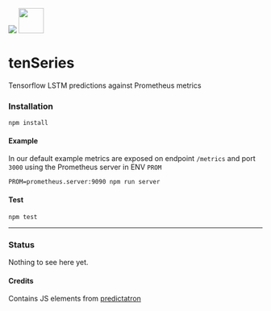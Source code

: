<img src="https://github.com/tensorflow.png?size=50"> <img src="https://upload.wikimedia.org/wikipedia/en/thumb/3/38/Prometheus_software_logo.svg/173px-Prometheus_software_logo.svg.png" width=50>

# tenSeries
Tensorflow LSTM predictions against Prometheus metrics

### Installation
```
npm install
```
#### Example
In our default example metrics are exposed on endpoint `/metrics` and port `3000` using the Prometheus server in ENV `PROM`
```
PROM=prometheus.server:9090 npm run server
```

#### Test
```
npm test
```
-------------

### Status
Nothing to see here yet.

#### Credits
Contains JS elements from [predictatron](https://github.com/limscoder/predictatron)
